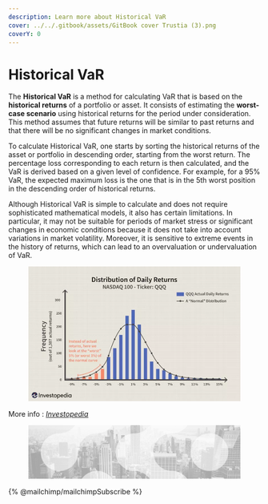 ```yaml
---
description: Learn more about Historical VaR
cover: ../../.gitbook/assets/GitBook cover Trustia (3).png
coverY: 0
---
```


# Historical VaR

The **Historical VaR** is a method for calculating VaR that is based on the **historical returns** of a portfolio or asset. It consists of estimating the **worst-case scenario** using historical returns for the period under consideration. This method assumes that future returns will be similar to past returns and that there will be no significant changes in market conditions.

To calculate Historical VaR, one starts by sorting the historical returns of the asset or portfolio in descending order, starting from the worst return. The percentage loss corresponding to each return is then calculated, and the VaR is derived based on a given level of confidence. For example, for a 95% VaR, the expected maximum loss is the one that is in the 5th worst position in the descending order of historical returns.

Although Historical VaR is simple to calculate and does not require sophisticated mathematical models, it also has certain limitations. In particular, it may not be suitable for periods of market stress or significant changes in economic conditions because it does not take into account variations in market volatility. Moreover, it is sensitive to extreme events in the history of returns, which can lead to an overvaluation or undervaluation of VaR.

<figure><img src="../../.gitbook/assets/image (2).png" alt="The Historical VaR calculating method"><figcaption></figcaption></figure>

More info : [_Investopedia_](https://www.investopedia.com/terms/h/historical-returns.asp)

<figure><img src="../../.gitbook/assets/bgfooter.webp" alt=""><figcaption></figcaption></figure>

{% @mailchimp/mailchimpSubscribe %}

